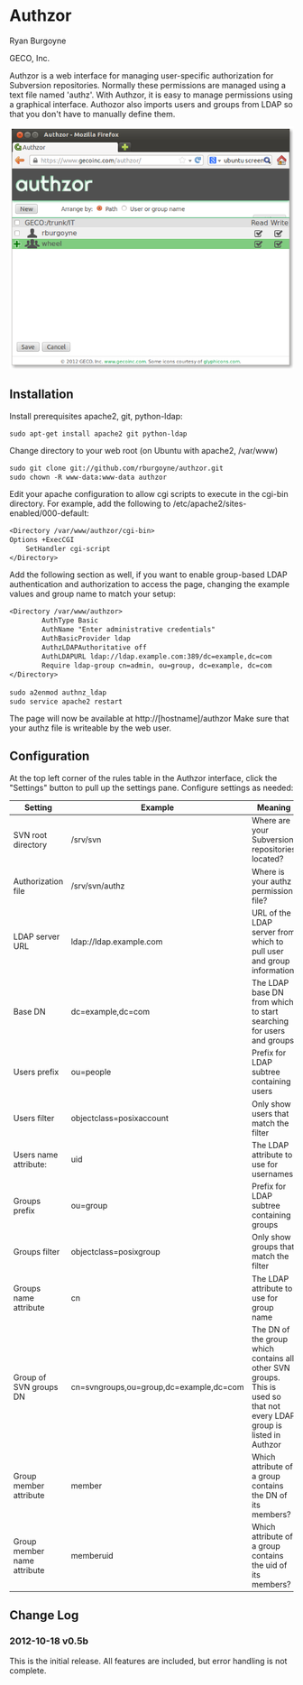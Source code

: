 # Authzor #

Ryan Burgoyne

GECO, Inc.

Authzor is a web interface for managing user-specific authorization for Subversion repositories. Normally these permissions are managed using a text file named 'authz'. With Authzor, it is easy to manage permissions using a graphical interface. Authozor also imports users and groups from LDAP so that you don't have to manually define them.

![Sample screenshot](screenshot.png)

## Installation ##

Install prerequisites apache2, git, python-ldap:

    sudo apt-get install apache2 git python-ldap

Change directory to your web root (on Ubuntu with apache2, /var/www)

    sudo git clone git://github.com/rburgoyne/authzor.git
    sudo chown -R www-data:www-data authzor

Edit your apache configuration to allow cgi scripts to execute in the cgi-bin
directory. For example, add the following to 
/etc/apache2/sites-enabled/000-default:

    <Directory /var/www/authzor/cgi-bin>
	Options +ExecCGI
        SetHandler cgi-script
    </Directory>

Add the following section as well, if you want to enable group-based LDAP 
authentication and authorization to access the page, changing the example 
values and group name to match your setup:

    <Directory /var/www/authzor>
            AuthType Basic
            AuthName "Enter administrative credentials"
            AuthBasicProvider ldap
            AuthzLDAPAuthoritative off
            AuthLDAPURL ldap://ldap.example.com:389/dc=example,dc=com
            Require ldap-group cn=admin, ou=group, dc=example, dc=com
    </Directory>

    sudo a2enmod authnz_ldap
    sudo service apache2 restart

The page will now be available at http://[hostname]/authzor
Make sure that your authz file is writeable by the web user.

## Configuration ##

At the top left corner of the rules table in the Authzor interface, click the "Settings" button to pull up the settings pane. Configure settings as needed:

| Setting                  | Example                  | Meaning            |
| ------------------------ | ------------------------ | ------------------ |
| SVN root directory       | /srv/svn                 |  Where are your Subversion repositories located? |
| Authorization file       | /srv/svn/authz           | Where is your authz permission file? |
| LDAP server URL          | ldap://ldap.example.com  | URL of the LDAP server from which to pull user and group information |
| Base DN                  | dc=example,dc=com        | The LDAP base DN from which to start searching for users and groups |
| Users prefix             | ou=people                | Prefix for LDAP subtree containing users |
|Users filter              | objectclass=posixaccount | Only show users that match the filter
| Users name attribute:    | uid                      | The LDAP attribute to use for usernames |
| Groups prefix            | ou=group                 | Prefix for LDAP subtree containing groups |
| Groups filter            | objectclass=posixgroup   | Only show groups that match the filter |
| Groups name attribute    | cn                       | The LDAP attribute to use for group name |
| Group of SVN groups DN   | cn=svngroups,ou=group,dc=example,dc=com | The DN of the group which contains all other SVN groups. This is used so that not every LDAP group is listed in Authzor |
| Group member attribute   | member                   | Which attribute of a group contains the DN of its members? |
| Group member name attribute | memberuid             | Which attribute of a group contains the uid of its members? |  

## Change Log ##

### 2012-10-18 v0.5b ###

This is the initial release. All features are included, but error handling is not complete.
